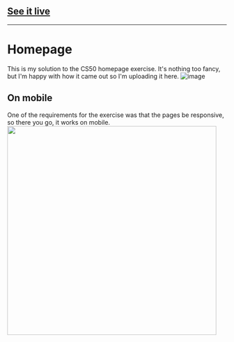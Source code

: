 ## [See it live](https://vitorapolonio.github.io/homepage-cs50/)
___
# Homepage
This is my solution to the CS50 homepage exercise. It's nothing too fancy, but I'm happy with how it came out so I'm uploading it here.
![image](https://github.com/user-attachments/assets/26aec0e1-7681-4d15-b706-bbc93217fca2)
## On mobile
One of the requirements for the exercise was that the pages be responsive, so there you go, it works on mobile.
<img src="https://github.com/user-attachments/assets/d9829238-5fe6-4f9e-a1b7-1bc6d796f6e0" width=480px>
